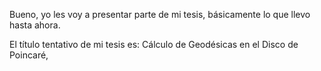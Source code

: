 Bueno, yo les voy a presentar parte de mi tesis, básicamente lo que llevo hasta ahora.

El título tentativo de mi tesis es: Cálculo de Geodésicas en el Disco de Poincaré,
